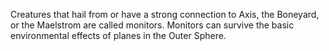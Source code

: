 Creatures that hail from or have a strong connection to Axis, the Boneyard, or the Maelstrom are called monitors. Monitors can survive the basic environmental effects of planes in the Outer Sphere.